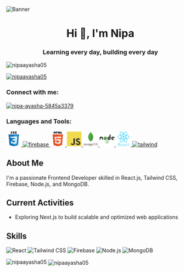 ![Banner](https://i.ibb.co.com/TqFmVKQw/github-banner1.png)

<h1 align="center">Hi 👋, I'm Nipa</h1>
<h3 align="center">Learning every day, building every day</h3>

<p align="left"> <img src="https://komarev.com/ghpvc/?username=nipaayasha05&label=Profile%20views&color=0e75b6&style=flat" alt="nipaayasha05" /> </p>

<p align="left"> <a href="https://github.com/ryo-ma/github-profile-trophy"><img src="https://github-profile-trophy.vercel.app/?username=nipaayasha05" alt="nipaayasha05" /></a> </p>

<h3 align="left">Connect with me:</h3>
<p align="left">
<a href="https://linkedin.com/in/nipa-ayasha-5845a3379" target="blank"><img align="center" src="https://raw.githubusercontent.com/rahuldkjain/github-profile-readme-generator/master/src/images/icons/Social/linked-in-alt.svg" alt="nipa-ayasha-5845a3379" height="30" width="40" /></a>
</p>

<h3 align="left">Languages and Tools:</h3>
<p align="left"> <a href="https://www.w3schools.com/css/" target="_blank" rel="noreferrer"> <img src="https://raw.githubusercontent.com/devicons/devicon/master/icons/css3/css3-original-wordmark.svg" alt="css3" width="40" height="40"/> </a> <a href="https://firebase.google.com/" target="_blank" rel="noreferrer"> <img src="https://www.vectorlogo.zone/logos/firebase/firebase-icon.svg" alt="firebase" width="40" height="40"/> </a> <a href="https://www.w3.org/html/" target="_blank" rel="noreferrer"> <img src="https://raw.githubusercontent.com/devicons/devicon/master/icons/html5/html5-original-wordmark.svg" alt="html5" width="40" height="40"/> </a> <a href="https://developer.mozilla.org/en-US/docs/Web/JavaScript" target="_blank" rel="noreferrer"> <img src="https://raw.githubusercontent.com/devicons/devicon/master/icons/javascript/javascript-original.svg" alt="javascript" width="40" height="40"/> </a> <a href="https://www.mongodb.com/" target="_blank" rel="noreferrer"> <img src="https://raw.githubusercontent.com/devicons/devicon/master/icons/mongodb/mongodb-original-wordmark.svg" alt="mongodb" width="40" height="40"/> </a> <a href="https://nodejs.org" target="_blank" rel="noreferrer"> <img src="https://raw.githubusercontent.com/devicons/devicon/master/icons/nodejs/nodejs-original-wordmark.svg" alt="nodejs" width="40" height="40"/> </a> <a href="https://reactjs.org/" target="_blank" rel="noreferrer"> <img src="https://raw.githubusercontent.com/devicons/devicon/master/icons/react/react-original-wordmark.svg" alt="react" width="40" height="40"/> </a> <a href="https://tailwindcss.com/" target="_blank" rel="noreferrer"> <img src="https://www.vectorlogo.zone/logos/tailwindcss/tailwindcss-icon.svg" alt="tailwind" width="40" height="40"/> </a> </p>

## About Me  
I'm a passionate Frontend Developer skilled in React.js, Tailwind CSS, Firebase, Node.js, and MongoDB. 

## Current Activities  
- Exploring Next.js to build scalable and optimized web applications
  
## Skills
![React](https://img.shields.io/badge/React-20232A?style=for-the-badge&logo=react&logoColor=61DAFB)
![Tailwind CSS](https://img.shields.io/badge/Tailwind_CSS-06B6D4?style=for-the-badge&logo=tailwind-css&logoColor=white)
![Firebase](https://img.shields.io/badge/Firebase-FFCA28?style=for-the-badge&logo=firebase&logoColor=black)
![Node.js](https://img.shields.io/badge/Node.js-339933?style=for-the-badge&logo=node.js&logoColor=white)
![MongoDB](https://img.shields.io/badge/MongoDB-47A248?style=for-the-badge&logo=mongodb&logoColor=white)


<p><img align="left" src="https://github-readme-stats.vercel.app/api/top-langs?username=nipaayasha05&show_icons=true&locale=en&layout=compact" alt="nipaayasha05" /></p>

<p>&nbsp;<img align="center" src="https://github-readme-stats.vercel.app/api?username=nipaayasha05&show_icons=true&locale=en" alt="nipaayasha05" /></p>

 

